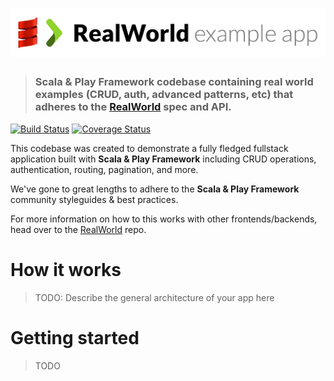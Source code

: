 # ![RealWorld Example App using Scala and Play Framework](logo.png)

> ### Scala & Play Framework codebase containing real world examples (CRUD, auth, advanced patterns, etc) that adheres to the [RealWorld](https://github.com/gothinkster/realworld) spec and API.

[![Build Status](https://travis-ci.org/Dasiu/realworld-starter-kit.svg?branch=master)](https://travis-ci.org/Dasiu/realworld-starter-kit)
[![Coverage Status](https://coveralls.io/repos/github/Dasiu/realworld-starter-kit/badge.svg?branch=master)](https://coveralls.io/github/Dasiu/realworld-starter-kit?branch=master)

This codebase was created to demonstrate a fully fledged fullstack application built with **Scala & Play Framework** including CRUD operations, authentication, routing, pagination, and more.

We've gone to great lengths to adhere to the **Scala & Play Framework** community styleguides & best practices.

For more information on how to this works with other frontends/backends, head over to the [RealWorld](https://github.com/gothinkster/realworld) repo.

# How it works

> TODO: Describe the general architecture of your app here

# Getting started

> TODO


